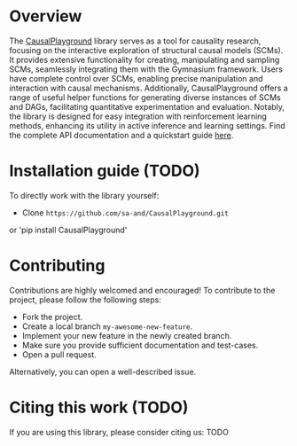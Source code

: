 # Overview
The [CausalPlayground](https://github.com/sa-and/CausalPlayground) library serves as a tool for causality research, focusing on the interactive exploration of structural 
causal models (SCMs). It provides extensive functionality for creating, manipulating and sampling SCMs, seamlessly 
integrating them with the Gymnasium framework. Users have complete control over SCMs, enabling precise manipulation and
interaction with causal mechanisms. Additionally, CausalPlayground offers a range of useful helper functions for generating 
diverse instances of SCMs and DAGs, facilitating quantitative experimentation and evaluation. Notably, the library is 
designed for easy integration with reinforcement learning methods, enhancing its utility in active inference and 
learning settings. Find the complete API documentation and a quickstart guide [here](https://sa-and.github.io/CausalPlayground/).

# Installation guide (TODO)
To directly work with the library yourself:

- Clone `https://github.com/sa-and/CausalPlayground.git`

or 'pip install CausalPlayground'

# Contributing
Contributions are highly welcomed and encouraged! To contribute to the project, please follow the following steps:

- Fork the project.
- Create a local branch `my-awesome-new-feature`.
- Implement your new feature in the newly created branch.
- Make sure you provide sufficient documentation and test-cases.
- Open a pull request.

Alternatively, you can open a well-described issue.

# Citing this work (TODO)
If you are using this library, please consider citing us:
TODO
